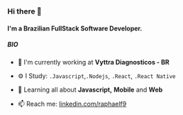 ### Hi there 👋

#### I'm a Brazilian FullStack Software Developer.

##### BIO

- 🏢 I'm currently working at **Vyttra Diagnosticos - BR**

- ⚙️ I Study: `.Javascript`,`.Nodejs`, `.React`, `.React Native`

- 🌱 Learning all about **Javascript,** **Mobile** and **Web**
 
- 📫 Reach me: [linkedin.com/raphaelf9](https://www.linkedin.com/in/raphaelf9/)
   

